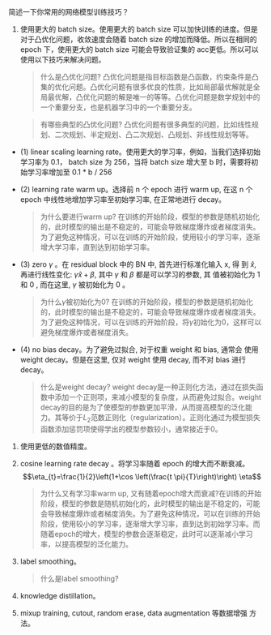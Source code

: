 简述一下你常用的网络模型训练技巧？
1. 使用更大的 batch size。使用更大的 batch size 可以加快训练的进度。但是对于凸优化问题，收敛速度会随着 batch size 的增加而降低。所以在相同的 epoch 下，使用更大的 batch size 可能会导致验证集的 acc更低。所以可以使用以下技巧来解决问题。
    > 什么是凸优化问题? 
    凸优化问题是指目标函数是凸函数，约束条件是凸集的优化问题。凸优化问题有很多优良的性质，比如局部最优解就是全局最优解，凸优化问题的解是唯一的等等。凸优化问题是数学规划中的一个重要分支，也是机器学习中的一个重要分支。

    > 有哪些典型的凸优化问题? 
    凸优化问题有很多典型的问题，比如线性规划、二次规划、半定规划、凸二次规划、凸规划、非线性规划等等。

- (1)  linear scaling learning rate。使用更大的学习率，例如，当我们选择初始学习率为 0.1， batch size 为 256，当将 batch size 增大至 b 时，需要将初始学习率增加至 0.1 * b / 256

- (2) learning rate warm up。选择前 $\mathrm{n}$ 个 epoch 进行 warm up, 在这 $\mathrm{n}$ 个 epoch 中线性地增加学习率至初始学习率, 在正常地进行 decay。
    > 为什么要进行warm up? 
    在训练的开始阶段，模型的参数是随机初始化的，此时模型的输出是不稳定的，可能会导致梯度爆炸或者梯度消失。为了避免这种情况，可以在训练的开始阶段，使用较小的学习率，逐渐增大学习率，直到达到初始学习率。

- (3) zero $\gamma$ 。在 residual block 中的 $\mathrm{BN}$ 中, 首先进行标准化输入 $\mathrm{x}$, 得 到 $\hat{x}$, 再进行线性变化: $\gamma \hat{x}+\beta$, 其中 $\gamma$ 和 $\beta$ 都是可以学习的参数, 其 值被初始化为 1 和 0 , 而在这里, $\gamma$ 被初始化为 0 。
    > 为什么$\gamma$被初始化为0?
    在训练的开始阶段，模型的参数是随机初始化的，此时模型的输出是不稳定的，可能会导致梯度爆炸或者梯度消失。为了避免这种情况，可以在训练的开始阶段，将$\gamma$初始化为0，这样可以避免梯度爆炸或者梯度消失。
- (4) no bias decay。为了避免过拟合, 对于权重 weight 和 bias, 通常会 使用 weight decay。但是在这里, 仅对 weight 使用 decay, 而不对 bias 进行 decay。
    > 什么是weight decay? 
    weight decay是一种正则化方法，通过在损失函数中添加一个正则项，来减小模型的复杂度，从而避免过拟合。weight decay的目的是为了使模型的参数更加平滑，从而提高模型的泛化能力。其等价于$L_2$范数正则化（regularization）。正则化通过为模型损失函数添加惩罚项使得学出的模型参数较小，通常接近于0。

1. 使用更低的数值精度。
2. cosine learning rate decay 。将学习率随着 epoch 的增大而不断衰减。
$$\eta_{t}=\frac{1}{2}\left(1+\cos \left(\frac{t \pi}{T}\right)\right) \eta$$
    
    >为什么又有学习率warm up, 又有随着epoch增大而衰减?在训练的开始阶段，模型的参数是随机初始化的，此时模型的输出是不稳定的，可能会导致梯度爆炸或者梯度消失。为了避免这种情况，可以在训练的开始阶段，使用较小的学习率，逐渐增大学习率，直到达到初始学习率。而随着epoch的增大，模型的参数会逐渐稳定，此时可以逐渐减小学习率，以提高模型的泛化能力。
1. label smoothing。
    > 什么是label smoothing?
2. knowledge distillation。
3. mixup training, cutout, random erase, data augmentation 等数据增强 方法。

